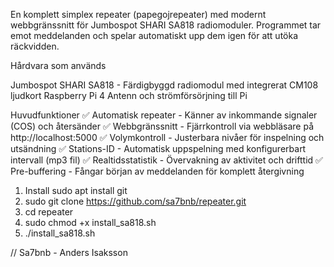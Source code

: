 En komplett simplex repeater (papegojrepeater) med modernt webbgränssnitt för Jumbospot SHARI SA818 radiomoduler. 
Programmet tar emot meddelanden och spelar automatiskt upp dem igen för att utöka räckvidden.

Hårdvara som används

Jumbospot SHARI SA818 - Färdigbyggd radiomodul med integrerat CM108 ljudkort
Raspberry Pi 4
Antenn och strömförsörjning till Pi

Huvudfunktioner
✅ Automatisk repeater - Känner av inkommande signaler (COS) och återsänder
✅ Webbgränssnitt - Fjärrkontroll via webbläsare på http://localhost:5000
✅ Volymkontroll - Justerbara nivåer för inspelning och utsändning
✅ Stations-ID - Automatisk uppspelning med konfigurerbart intervall (mp3 fil)
✅ Realtidsstatistik - Övervakning av aktivitet och drifttid
✅ Pre-buffering - Fångar början av meddelanden för komplett återgivning

1. Install sudo apt install git
2. sudo git clone https://github.com/sa7bnb/repeater.git
3. cd repeater
4. sudo chmod +x install_sa818.sh
5. ./install_sa818.sh

// Sa7bnb - Anders Isaksson
